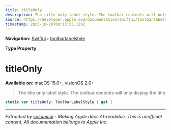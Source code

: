 ```yaml
---
title: titleOnly
description: The title only label style. The toolbar contents will only display the title
source: https://developer.apple.com/documentation/swiftui/toolbarlabelstyle/titleonly
timestamp: 2025-10-29T00:13:55.129Z
---
```


**Navigation:** [Swiftui](/documentation/swiftui) › [toolbarlabelstyle](/documentation/swiftui/toolbarlabelstyle)

**Type Property**

# titleOnly

**Available on:** macOS 15.0+, visionOS 2.0+

> The title only label style. The toolbar contents will only display the title

```swift
static var titleOnly: ToolbarLabelStyle { get }
```

---

*Extracted by [sosumi.ai](https://sosumi.ai) - Making Apple docs AI-readable.*
*This is unofficial content. All documentation belongs to Apple Inc.*
